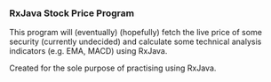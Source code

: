 ### RxJava Stock Price Program

This program will (eventually) (hopefully) fetch the live price of some security
(currently undecided) and calculate some technical analysis indicators (e.g. EMA,
MACD) using RxJava.

Created for the sole purpose of practising using RxJava.